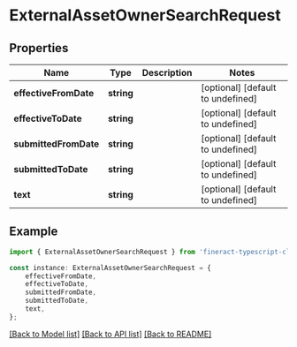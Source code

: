 # ExternalAssetOwnerSearchRequest


## Properties

Name | Type | Description | Notes
------------ | ------------- | ------------- | -------------
**effectiveFromDate** | **string** |  | [optional] [default to undefined]
**effectiveToDate** | **string** |  | [optional] [default to undefined]
**submittedFromDate** | **string** |  | [optional] [default to undefined]
**submittedToDate** | **string** |  | [optional] [default to undefined]
**text** | **string** |  | [optional] [default to undefined]

## Example

```typescript
import { ExternalAssetOwnerSearchRequest } from 'fineract-typescript-client';

const instance: ExternalAssetOwnerSearchRequest = {
    effectiveFromDate,
    effectiveToDate,
    submittedFromDate,
    submittedToDate,
    text,
};
```

[[Back to Model list]](../README.md#documentation-for-models) [[Back to API list]](../README.md#documentation-for-api-endpoints) [[Back to README]](../README.md)
